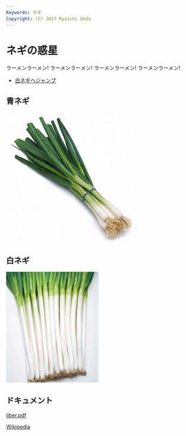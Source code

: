 ```yaml
---
Keywords: ネギ
Copyright: (C) 2017 Ryuichi Ueda
---
```


# ネギの惑星

ラーメンラーメン! ラーメンラーメン! ラーメンラーメン! ラーメンラーメン!

* [白ネギへジャンプ](#white)

## 青ネギ

![青ネギ](./green_negi.jpg)

## <span id="white">白ネギ</span>

![](white_negi.jpg)

## ドキュメント

[liber.pdf](liber.pdf)

[Wikipedia](https://ja.wikipedia.org/wiki/%E3%83%8D%E3%82%AE)

